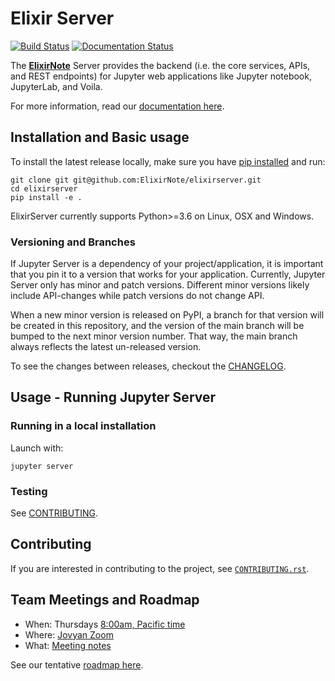 # Elixir Server

[![Build Status](https://github.com/jupyter/jupyter_server/workflows/CI/badge.svg?query=branch%3Amain++)](https://github.com/jupyter-server/jupyter_server/actions?query=branch%3Amain++)
[![Documentation Status](https://readthedocs.org/projects/jupyter-server/badge/?version=latest)](http://jupyter-server.readthedocs.io/en/latest/?badge=latest)

The [**ElixirNote**](https://github.com/ElixirNote/elixirnote) Server provides the backend (i.e. the core services, APIs, and REST endpoints) for Jupyter web applications like Jupyter notebook, JupyterLab, and Voila.

For more information, read our [documentation here](http://jupyter-server.readthedocs.io/en/latest/?badge=latest).

## Installation and Basic usage

To install the latest release locally, make sure you have
[pip installed](https://pip.readthedocs.io/en/stable/installing/) and run:

    git clone git git@github.com:ElixirNote/elixirserver.git
    cd elixirserver
    pip install -e .

ElixirServer currently supports Python>=3.6 on Linux, OSX and Windows.

### Versioning and Branches

If Jupyter Server is a dependency of your project/application, it is important that you pin it to a version that works for your application. Currently, Jupyter Server only has minor and patch versions. Different minor versions likely include API-changes while patch versions do not change API.

When a new minor version is released on PyPI, a branch for that version will be created in this repository, and the version of the main branch will be bumped to the next minor version number. That way, the main branch always reflects the latest un-released version.

To see the changes between releases, checkout the [CHANGELOG](CHANGELOG.md).

## Usage - Running Jupyter Server

### Running in a local installation

Launch with:

    jupyter server

### Testing

See [CONTRIBUTING](CONTRIBUTING.rst#running-tests).

## Contributing

If you are interested in contributing to the project, see [`CONTRIBUTING.rst`](CONTRIBUTING.rst).

## Team Meetings and Roadmap

- When: Thursdays [8:00am, Pacific time](https://www.thetimezoneconverter.com/?t=8%3A00%20am&tz=San%20Francisco&)
- Where: [Jovyan Zoom](https://zoom.us/my/jovyan?pwd=c0JZTHlNdS9Sek9vdzR3aTJ4SzFTQT09)
- What: [Meeting notes](https://github.com/jupyter-server/team-compass/issues/4)

See our tentative [roadmap here](https://github.com/jupyter/jupyter_server/issues/127).
